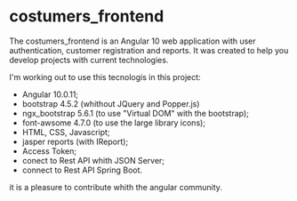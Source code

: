 # costumers_frontend
The costumers_frontend is an Angular 10 web application with user authentication, customer registration and reports. It was created to help you develop projects with current technologies.

I'm working out to use this tecnologis in this project:

- Angular 10.0.11;
- bootstrap 4.5.2 (whithout JQuery and Popper.js) 
- ngx_bootstrap 5.6.1 (to use "Virtual DOM" with the bootstrap);
- font-awsome 4.7.0 (to use the large library icons);
- HTML, CSS, Javascript;
- jasper reports (with IReport);
- Access Token;
- conect to Rest API whith JSON Server;
- connect to Rest API Spring Boot.

it is a pleasure to contribute whith the angular community.
